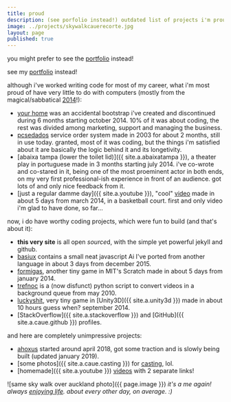```yaml
---
title: proud
description: (see porfolio instead!) outdated list of projects i'm proud of.
image: ../projects/skywalkcauerecorte.jpg
layout: page
published: true
---
```


you might prefer to see the [portfolio](/portfolio) instead!

see my [portfolio](/portfolio) instead!

although i've worked writing code for most of my career, what i'm most proud of have very little to do with computers (mostly from the magical/sabbatical [2014](/2014)!):

- [your home](/your-home) was an accidental bootstrap i've created and discontinued during 6 months starting october 2014. 10% of it was about coding, the rest was divided among marketing, support and managing the business.
- [pcsedados](/pcsedados) service order system made in 2003 for about 2 months, still in use today. granted, most of it was coding, but the things i'm satisfied about it are basically the logic behind it and its longetivity.
- [abaixa tampa (lower the toilet lid)]({{ site.a.abaixatampa }}), a theater play in portuguese made in 3 months starting july 2014. i've co-wrote and co-stared in it, being one of the most proeminent actor in both ends, on my very first professional-ish experience in front of an audience. got lots of and only nice feedback from it.
- [just a regular damme day]({{ site.a.youtube }}), "cool" [video](/video) made in about 5 days from march 2014, in a basketball court. first and only video i'm glad to have done, so far...

now, i do have worthy coding projects, which were fun to build (and that's about it):

- **this very site** is all open *source*d, with the simple yet powerful jekyll and github.
- [basiux](/basiux) contains a small neat javascript Ai I've ported from another language in about 3 days from december 2015.
- [formigas](/formigas), another tiny game in MIT's Scratch made in about 5 days from january 2014.
- [trefnoc](/trefnoc) is a (now disfunct) python script to convert videos in a background queue from may 2010.
- [luckyshit](/luckyshit), very tiny game in [Unity3D]({{ site.a.unity3d }}) made in about 10 hours guess when? september 2014.
- [StackOverflow]({{ site.a.stackoverflow }}) and [GitHub]({{ site.a.caue.github }}) profiles.

and here are completely unimpressive projects:

- [ahoxus](/ahoxus) started around april 2018, got some traction and is slowly being built (updated january 2019).
- [some photos]({{ site.a.caue.casting }}) for [casting](/casting), lol.
- [homemade]({{ site.a.youtube }}) [videos](/videos) with 2 separate links!

![same sky walk over auckland photo]({{ page.image }})
*it's a me again! always [enjoying life](/tv). about every other day, on average. :)*
